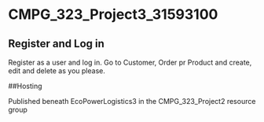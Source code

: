 # CMPG_323_Project3_31593100

## Register and Log in

Register as a user and log in.
Go to Customer, Order pr Product and create, edit and delete as you please.

##Hosting

Published beneath EcoPowerLogistics3 in the CMPG_323_Project2 resource group
